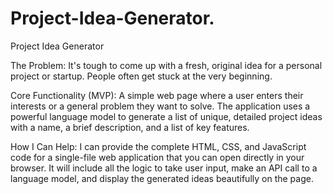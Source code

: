 # Project-Idea-Generator.
Project Idea Generator

The Problem: It's tough to come up with a fresh, original idea for a personal project or startup. People often get stuck at the very beginning.

Core Functionality (MVP): A simple web page where a user enters their interests or a general problem they want to solve. The application uses a powerful language model to generate a list of unique, detailed project ideas with a name, a brief description, and a list of key features.

How I Can Help: I can provide the complete HTML, CSS, and JavaScript code for a single-file web application that you can open directly in your browser. It will include all the logic to take user input, make an API call to a language model, and display the generated ideas beautifully on the page.
